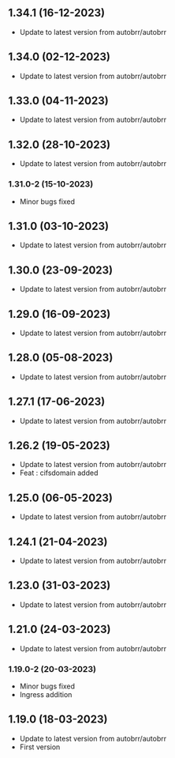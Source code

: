 
## 1.34.1 (16-12-2023)
- Update to latest version from autobrr/autobrr

## 1.34.0 (02-12-2023)
- Update to latest version from autobrr/autobrr

## 1.33.0 (04-11-2023)
- Update to latest version from autobrr/autobrr

## 1.32.0 (28-10-2023)
- Update to latest version from autobrr/autobrr
### 1.31.0-2 (15-10-2023)
- Minor bugs fixed

## 1.31.0 (03-10-2023)
- Update to latest version from autobrr/autobrr

## 1.30.0 (23-09-2023)
- Update to latest version from autobrr/autobrr

## 1.29.0 (16-09-2023)
- Update to latest version from autobrr/autobrr

## 1.28.0 (05-08-2023)
- Update to latest version from autobrr/autobrr

## 1.27.1 (17-06-2023)
- Update to latest version from autobrr/autobrr

## 1.26.2 (19-05-2023)
- Update to latest version from autobrr/autobrr
- Feat : cifsdomain added

## 1.25.0 (06-05-2023)

- Update to latest version from autobrr/autobrr

## 1.24.1 (21-04-2023)

- Update to latest version from autobrr/autobrr

## 1.23.0 (31-03-2023)

- Update to latest version from autobrr/autobrr

## 1.21.0 (24-03-2023)

- Update to latest version from autobrr/autobrr

### 1.19.0-2 (20-03-2023)

- Minor bugs fixed
- Ingress addition

## 1.19.0 (18-03-2023)

- Update to latest version from autobrr/autobrr
- First version
